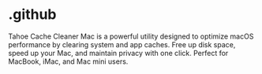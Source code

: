 # .github
Tahoe Cache Cleaner Mac is a powerful utility designed to optimize macOS performance by clearing system and app caches. Free up disk space, speed up your Mac, and maintain privacy with one click. Perfect for MacBook, iMac, and Mac mini users.

